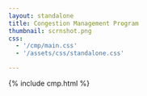 ```yaml
---
layout: standalone
title: Congestion Management Program
thumbnail: scrnshot.png
css:
  - '/cmp/main.css'
  - '/assets/css/standalone.css'

---
```


{% include cmp.html %}

<script type="application/javascript" src="/bundles/cmp.js"></script>
